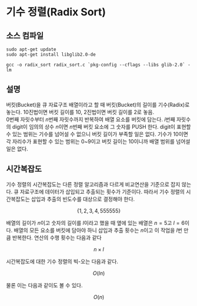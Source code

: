 # 기수 정렬(Radix Sort)
## 소스 컴파일
```
sudo apt-get update
sudo apt-get install libglib2.0-de
```
```
gcc -o radix_sort radix_sort.c `pkg-config --cflags --libs glib-2.0` -lm
```

## 설명
버킷(Bucket)을 큐 자료구조 배열이라고 할 때
버킷(Bucket)의 길이를 기수(Radix)로 놓는다. 10진법이면 버킷 길이를 10, 2진법이면 버킷 길이를 2로 놓음.  
$0$번째 자릿수부터 $n$번째 자릿수까지 반복하여 배열 요소를 버킷에 담는다. $i$번째 자릿수의 digit이 임의의 상수 $n$이면 $n$번째 버킷 요소에 그 숫자를 PUSH 한다. digit이 표현할 수 있는 범위는 기수를 넘어설 수 없으니 버킷 길이가 부족할 일은 없다. 기수가 10이면 각 자리수가 표현할 수 있는 범위는 0~9이고 버킷 길이는 10이니까 배열 범위를 넘어설 일은 없다.

## 시간복잡도
기수 정렬의 시간복잡도는 다른 정렬 알고리즘과 다르게 비교연산을 기준으로 잡지 않는다. 큐 자료구조에 데이터가 삽입되고 추출되는 횟수가 기준이다. 따라서 기수 정렬의 시간복잡도는 삽입과 추출의 빈도수를 대상으로 결정해야 한다.

$$\left\{1,2,3,4,555555\right\}$$

배열의 길이가 $n$이고 숫자의 길이를 $l$이라고 했을 때 옆에 있는 배열은 $n=5$고 $l=6$이다. 배열의 모든 요소를 버킷에 담아야 하니 삽입과 추출 횟수는 $n$이고 이 작업을 $l$번 만큼 반복한다. 연산의 수행 횟수는 다음과 같다

$$
n \times l
$$

시간복잡도에 대한 기수 정렬의 빅-오는 다음과 같다.

$$
O\left(ln\right)
$$

물론 이는 다음과 같이도 볼 수 있다.

$$
O\left(n\right)
$$